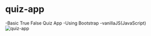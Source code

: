 # quiz-app
-Basic True False Quiz App
-Using Bootstrap
-vanillaJS(JavaScript)
![quiz-app](https://user-images.githubusercontent.com/81730777/178614028-b9a03236-1888-4d58-8b73-fc5a6c9ed447.png)

